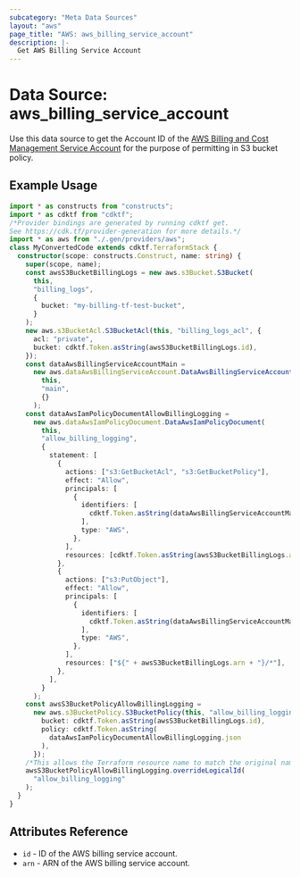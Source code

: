 ```yaml
---
subcategory: "Meta Data Sources"
layout: "aws"
page_title: "AWS: aws_billing_service_account"
description: |-
  Get AWS Billing Service Account
---
```


# Data Source: aws_billing_service_account

Use this data source to get the Account ID of the [AWS Billing and Cost Management Service Account](http://docs.aws.amazon.com/awsaccountbilling/latest/aboutv2/billing-getting-started.html#step-2) for the purpose of permitting in S3 bucket policy.

## Example Usage

```typescript
import * as constructs from "constructs";
import * as cdktf from "cdktf";
/*Provider bindings are generated by running cdktf get.
See https://cdk.tf/provider-generation for more details.*/
import * as aws from "./.gen/providers/aws";
class MyConvertedCode extends cdktf.TerraformStack {
  constructor(scope: constructs.Construct, name: string) {
    super(scope, name);
    const awsS3BucketBillingLogs = new aws.s3Bucket.S3Bucket(
      this,
      "billing_logs",
      {
        bucket: "my-billing-tf-test-bucket",
      }
    );
    new aws.s3BucketAcl.S3BucketAcl(this, "billing_logs_acl", {
      acl: "private",
      bucket: cdktf.Token.asString(awsS3BucketBillingLogs.id),
    });
    const dataAwsBillingServiceAccountMain =
      new aws.dataAwsBillingServiceAccount.DataAwsBillingServiceAccount(
        this,
        "main",
        {}
      );
    const dataAwsIamPolicyDocumentAllowBillingLogging =
      new aws.dataAwsIamPolicyDocument.DataAwsIamPolicyDocument(
        this,
        "allow_billing_logging",
        {
          statement: [
            {
              actions: ["s3:GetBucketAcl", "s3:GetBucketPolicy"],
              effect: "Allow",
              principals: [
                {
                  identifiers: [
                    cdktf.Token.asString(dataAwsBillingServiceAccountMain.arn),
                  ],
                  type: "AWS",
                },
              ],
              resources: [cdktf.Token.asString(awsS3BucketBillingLogs.arn)],
            },
            {
              actions: ["s3:PutObject"],
              effect: "Allow",
              principals: [
                {
                  identifiers: [
                    cdktf.Token.asString(dataAwsBillingServiceAccountMain.arn),
                  ],
                  type: "AWS",
                },
              ],
              resources: ["${" + awsS3BucketBillingLogs.arn + "}/*"],
            },
          ],
        }
      );
    const awsS3BucketPolicyAllowBillingLogging =
      new aws.s3BucketPolicy.S3BucketPolicy(this, "allow_billing_logging_4", {
        bucket: cdktf.Token.asString(awsS3BucketBillingLogs.id),
        policy: cdktf.Token.asString(
          dataAwsIamPolicyDocumentAllowBillingLogging.json
        ),
      });
    /*This allows the Terraform resource name to match the original name. You can remove the call if you don't need them to match.*/
    awsS3BucketPolicyAllowBillingLogging.overrideLogicalId(
      "allow_billing_logging"
    );
  }
}

```

## Attributes Reference

* `id` - ID of the AWS billing service account.
* `arn` - ARN of the AWS billing service account.

<!-- cache-key: cdktf-0.17.0-pre.15 input-4ea0c94e9c3792b6408165fc674d3dd0779e5b04577ec66f58f328528391b6bb -->